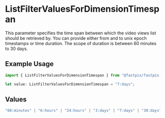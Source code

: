 # ListFilterValuesForDimensionTimespan

This parameter specifies the time span between which the video views list should be retrieved by. You can provide either from and to unix epoch timestamps or time duration. The scope of duration is between 60 minutes to 30 days.


## Example Usage

```typescript
import { ListFilterValuesForDimensionTimespan } from "@fastpix/fastpix-node/models/operations";

let value: ListFilterValuesForDimensionTimespan = "7:days";
```

## Values

```typescript
"60:minutes" | "6:hours" | "24:hours" | "3:days" | "7:days" | "30:days"
```
